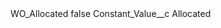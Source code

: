 <?xml version="1.0" encoding="UTF-8"?>
<CustomMetadata xmlns="http://soap.sforce.com/2006/04/metadata" xmlns:xsi="http://www.w3.org/2001/XMLSchema-instance" xmlns:xsd="http://www.w3.org/2001/XMLSchema">
    <label>WO_Allocated</label>
    <protected>false</protected>
    <values>
        <field>Constant_Value__c</field>
        <value xsi:type="xsd:string">Allocated</value>
    </values>
</CustomMetadata>
